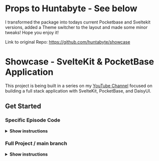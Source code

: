 # Props to Huntabyte - See below
I transformed the package into todays current Pocketbase and Sveltekit versions, added a Theme switcher to the layout and made some minor tweaks! 
Hope you enjoy it!

Link to original Repo: https://github.com/huntabyte/showcase

# Showcase - SvelteKit & PocketBase Application

This project is being built in a series on my [YouTube Channel](https://youtube.com/@huntabyte) focused on building a full stack application with SvelteKit, PocketBase, and DaisyUI. 

## Get Started

### Specific Episode Code
<details><summary><b>Show instructions</b></summary>

1. Clone the branch for that episode (replace `episode-1` with whatever episode you are looking to clone):

    ```sh
    $ git clone --single-branch --branch episode-1 https://github.com/huntabyte/showcase.git
    ```

2. Start PocketBase Server

    ```sh
    cd apps/backend
    
    ./pocketbase serve 
    ```

3. Install Dependencies

    ```sh
    cd apps/web
    
    npm i
    ```

4. Start Dev Server

    ```sh
     cd apps/web
     
     npm run dev
    ```

</details>

### Full Project / main branch
<details><summary><b>Show instructions</b></summary>

1. Clone the repository:

    ```sh
    git clone https://github.com/huntabyte/showcase.git
    ```

2. Start PocketBase Server

    ```sh
    cd apps/backend
    
    ./pocketbase serve 
    ```

3. Install Dependencies

    ```sh
    cd apps/web
    
    npm i
    ```

4. Start Dev Server

    ```sh
     cd apps/web
     
     npm run dev
    ```

</details>

